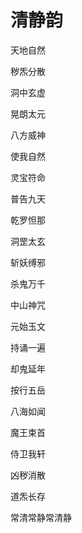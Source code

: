 # 清静韵



天地自然

秽炁分散

洞中玄虚

晃朗太元

八方威神

使我自然

灵宝符命

普告九天

乾罗怛那

洞罡太玄

斩妖缚邪

杀鬼万千

中山神咒

元始玉文

持诵一遍

却鬼延年

按行五岳

八海如闻

魔王束首

侍卫我轩

凶秽消散

道炁长存

常清常静常清静